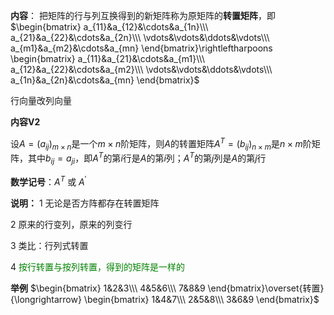 **内容**：
把矩阵的行与列互换得到的新矩阵称为原矩阵的**转置矩阵**，即
$\begin{bmatrix}
a_{11}&a_{12}&\cdots&a_{1n}\\\ 
a_{21}&a_{22}&\cdots&a_{2n}\\\ 
\vdots&\vdots&\ddots&\vdots\\\ 
a_{m1}&a_{m2}&\cdots&a_{mn}
\end{bmatrix}\rightleftharpoons
\begin{bmatrix}
a_{11}&a_{21}&\cdots&a_{m1}\\\ 
a_{12}&a_{22}&\cdots&a_{m2}\\\ 
\vdots&\vdots&\ddots&\vdots\\\ 
a_{1n}&a_{2n}&\cdots&a_{mn}
\end{bmatrix}$

行向量改列向量

**内容V2**

设$A=(a_{ij})_{m\times n}$是一个$m\times n$阶矩阵，则$A$的转置矩阵$A^T=(b_{ij})_{n\times m}$是$n\times m$阶矩阵，其中$b_{ij}=a_{ji}$，即$A^T$的第$i$行是$A$的第$i$列；$A^T$的第$j$列是$A$的第$j$行

**数学记号**：$A^T\text{ 或 }A^\prime$

**说明：**
1 无论是否方阵都存在转置矩阵

2 原来的行变列，原来的列变行

3 类比：行列式转置

4 <font color=green>按行转置与按列转置，得到的矩阵是一样的</font>

**举例**
$\begin{bmatrix}
1&2&3\\\ 4&5&6\\\ 7&8&9
\end{bmatrix}\overset{转置}{\longrightarrow}
\begin{bmatrix}
1&4&7\\\ 2&5&8\\\ 3&6&9
\end{bmatrix}$